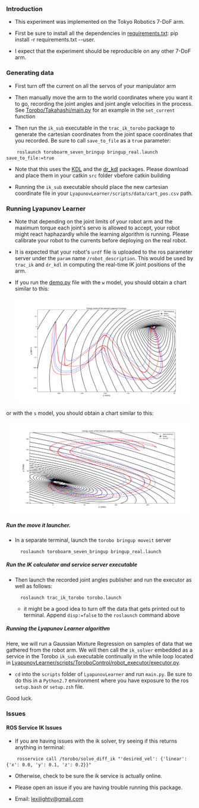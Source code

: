 ### Introduction

+ This experiment was implemented on the Tokyo Robotics 7-DoF arm.

+ First be sure to install all the dependencies in [requirements.txt](/requirements.txt): pip install -r requirements.txt --user.

+ I expect that the experiment should be reproducible on any other 7-DoF arm.

### Generating data

+ First turn off the current on all the servos of your manipulator arm

+ Then manually move the arm to the world coordinates where you want it to go, recording the joint angles and joint angle velocities in the process. See [Torobo/Takahashi/main.py](Torobo/Takahashi/main.py) for an example in the `set_current` function

+ Then run the `ik_sub` executable in the `trac_ik_torobo` package to generate the cartesian coordinates from the joint space coordinates that you recorded. Be sure to call `save_to_file` as a `true` parameter:

```
    roslaunch toroboarm_seven_bringup bringup_real.launch save_to_file:=true
```

- Note that this uses the [KDL](http://www.orocos.org/kdl) and the [dr_kdl](https://github.com/jettan/dr_kdl) packages. Please download and place them in your catkin `src` folder vbefore catkin building

+ Running the `ik_sub` executable should place the new cartesian coordinate file in your `LyapunovLearner/scripts/data/cart_pos.csv` path.

### Running Lyapunov Learner

 + Note that depending on the joint limits of your robot arm and the maximum torque each joint's servo is allowed to accept, your robot might react haphazardly while the learning algorithm is running. Please calibrate your robot to the currents before deploying on the real robot.

 + It is expected that your robot's `urdf` file is uploaded to the ros parameter server under the `param` name `/robot_description`. This would be used by `trac_ik` and `dr_kdl` in computing the real-time IK joint positions of the arm.

 + If you run the [demo.py](/scripts/demo.py) file with the `w` model, you should obtain a chart similar to this:

   ![results_python](/scripts/docs/energy_levels.png)

or with the `s` model, you should obtain a chart similar to this:

   ![results_python](/scripts/docs/energy_levels_sshape.png)

##### Run the move it launcher.

 + In a separate terminal, launch the `torobo bringup moveit` server

    ```
      roslaunch toroboarm_seven_bringup bringup_real.launch
    ```

##### Run the IK calculator and service server executable

+ Then launch the recorded joint angles publisher and run the executor as well as follows:

    ```
      roslaunch trac_ik_torobo torobo.launch
    ```

    - it might be a good idea to turn off the data that gets printed out to terminal. Append `disp:=false` to the `roslaunch` command above

##### Running the Lyapunov Learner algorithm

Here, we will run a Gaussian Mixture Regression on samples of data that we gathered from the robot arm. We will then call the `ik_solver` embedded as a service in the Torobo `ik_sub` executable continually in the while loop located in [LyapunovLearner/scripts/ToroboControl/robot_executor/executor.py](LyapunovLearner/scripts/ToroboControl/robot_executor/executor.py).

+ `cd` into the `scripts` folder of `LyapunovLearner` and run `main.py`. Be sure to do this in a `Python2.7` environment where you have exposure to the ros `setup.bash` or `setup.zsh` file.

 Good luck.

### Issues

#### ROS Service IK Issues

  + If you are having issues with the ik solver, try seeing if this returns anything in terminal:
  ```
      rosservice call /torobo/solve_diff_ik "'desired_vel': {'linear': {'x': 0.0, 'y': 0.1, 'z': 0.2}}"
  ```

  + Otherwise, check to be sure the ik service is actually online.


+ Please open an issue if you are having trouble running this package.

+ Email: lexilighty@gmail.com
